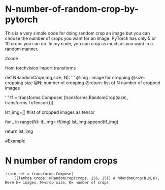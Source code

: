 # N-number-of-random-crop-by-pytorch

This is a very simple code for doing random crop an image but you can choose the number of crops you want for an image. PyTorch has only 5 or 10 crops you can do. In my code, you can crop as much as you want in a random manner.



#code

from torchvision import transforms

def NRandomCrop(img,size, N):
  '''
  @img : image for cropping
  @size: cropping size
  @N: number of cropping
  @return: list of N number of cropped images

  '''
  tf = transforms.Compose(
        [transforms.RandomCrop(size), transforms.ToTensor()])
        
  lst_img=[] #list of cropped images as tensor
  
  for _ in range(N):
    tf_img= tf(img)
    lst_img.append(tf_img)

  return lst_img
  
  
  #Example
  # N number of random crops
    train_set = transforms.Compose(
        [(lambda crops: NRandomCrop(crops, 256, 15)) # NRandomCrop(N,M,K), Here N= images, M=crop size, K= number of crops
